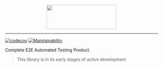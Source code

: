 <p align="center">
  <img src="https://github.com/Bamieh/reflow/raw/master/reflow.svg" width="230" height="80" />
  <hr />
</p>

[![codecov](https://codecov.io/gh/Bamieh/reflow/branch/master/graph/badge.svg)](https://codecov.io/gh/Bamieh/reflow)
[![Maintainability](https://api.codeclimate.com/v1/badges/54471eb544c5e9b5ad4c/maintainability)](https://codeclimate.com/github/Bamieh/reflow/maintainability)

Complete E2E Automated Testing Product.

>  This library is in its early stages of active development

